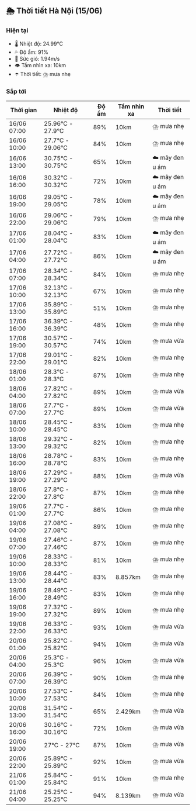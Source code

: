 ## 🌦️ Thời tiết Hà Nội (15/06)

### Hiện tại

- 🌡️ Nhiệt độ: 24.99℃
- 💦 Độ ẩm: 91%
- 💨 Sức gió: 1.94m/s
- 👁️ Tầm nhìn xa: 10km
- ☂️ Thời tiết: ⛈️ mưa nhẹ

### Sắp tới

| Thời gian | Nhiệt độ | Độ ẩm | Tầm nhìn xa | Thời tiết |
| --- | --- | --- | --- | --- |
| 16/06 07:00 | 25.96℃ - 27.9℃ | 89% | 10km | ⛈️ mưa nhẹ |
| 16/06 10:00 | 27.7℃ - 29.06℃ | 84% | 10km | ⛈️ mưa nhẹ |
| 16/06 13:00 | 30.75℃ - 30.75℃ | 65% | 10km | ☁️ mây đen u ám |
| 16/06 16:00 | 30.32℃ - 30.32℃ | 72% | 10km | ☁️ mây đen u ám |
| 16/06 19:00 | 29.05℃ - 29.05℃ | 78% | 10km | ☁️ mây đen u ám |
| 16/06 22:00 | 29.06℃ - 29.06℃ | 79% | 10km | ⛈️ mưa nhẹ |
| 17/06 01:00 | 28.04℃ - 28.04℃ | 83% | 10km | ☁️ mây đen u ám |
| 17/06 04:00 | 27.72℃ - 27.72℃ | 86% | 10km | ☁️ mây đen u ám |
| 17/06 07:00 | 28.34℃ - 28.34℃ | 84% | 10km | ⛈️ mưa nhẹ |
| 17/06 10:00 | 32.13℃ - 32.13℃ | 67% | 10km | ⛈️ mưa nhẹ |
| 17/06 13:00 | 35.89℃ - 35.89℃ | 51% | 10km | ⛈️ mưa nhẹ |
| 17/06 16:00 | 36.39℃ - 36.39℃ | 48% | 10km | ⛈️ mưa nhẹ |
| 17/06 19:00 | 30.57℃ - 30.57℃ | 74% | 10km | ⛈️ mưa vừa |
| 17/06 22:00 | 29.01℃ - 29.01℃ | 82% | 10km | ⛈️ mưa nhẹ |
| 18/06 01:00 | 28.3℃ - 28.3℃ | 87% | 10km | ⛈️ mưa nhẹ |
| 18/06 04:00 | 27.82℃ - 27.82℃ | 89% | 10km | ⛈️ mưa vừa |
| 18/06 07:00 | 27.7℃ - 27.7℃ | 89% | 10km | ⛈️ mưa vừa |
| 18/06 10:00 | 28.45℃ - 28.45℃ | 83% | 10km | ⛈️ mưa nhẹ |
| 18/06 13:00 | 29.32℃ - 29.32℃ | 82% | 10km | ⛈️ mưa nhẹ |
| 18/06 16:00 | 28.78℃ - 28.78℃ | 83% | 10km | ⛈️ mưa nhẹ |
| 18/06 19:00 | 27.29℃ - 27.29℃ | 88% | 10km | ⛈️ mưa vừa |
| 18/06 22:00 | 27.8℃ - 27.8℃ | 87% | 10km | ⛈️ mưa nhẹ |
| 19/06 01:00 | 27.7℃ - 27.7℃ | 86% | 10km | ⛈️ mưa nhẹ |
| 19/06 04:00 | 27.08℃ - 27.08℃ | 89% | 10km | ⛈️ mưa nhẹ |
| 19/06 07:00 | 27.46℃ - 27.46℃ | 87% | 10km | ⛈️ mưa nhẹ |
| 19/06 10:00 | 28.33℃ - 28.33℃ | 81% | 10km | ⛈️ mưa nhẹ |
| 19/06 13:00 | 28.44℃ - 28.44℃ | 83% | 8.857km | ⛈️ mưa nhẹ |
| 19/06 16:00 | 28.49℃ - 28.49℃ | 83% | 10km | ⛈️ mưa nhẹ |
| 19/06 19:00 | 27.32℃ - 27.32℃ | 89% | 10km | ⛈️ mưa nhẹ |
| 19/06 22:00 | 26.33℃ - 26.33℃ | 93% | 10km | ⛈️ mưa vừa |
| 20/06 01:00 | 25.82℃ - 25.82℃ | 94% | 10km | ⛈️ mưa vừa |
| 20/06 04:00 | 25.3℃ - 25.3℃ | 96% | 10km | ⛈️ mưa vừa |
| 20/06 07:00 | 26.39℃ - 26.39℃ | 90% | 10km | ⛈️ mưa nhẹ |
| 20/06 10:00 | 27.53℃ - 27.53℃ | 84% | 10km | ⛈️ mưa nhẹ |
| 20/06 13:00 | 31.54℃ - 31.54℃ | 65% | 2.429km | ⛈️ mưa vừa |
| 20/06 16:00 | 30.16℃ - 30.16℃ | 72% | 10km | ⛈️ mưa vừa |
| 20/06 19:00 | 27℃ - 27℃ | 87% | 10km | ⛈️ mưa vừa |
| 20/06 22:00 | 25.89℃ - 25.89℃ | 92% | 10km | ⛈️ mưa vừa |
| 21/06 01:00 | 25.84℃ - 25.84℃ | 91% | 10km | ⛈️ mưa nhẹ |
| 21/06 04:00 | 25.25℃ - 25.25℃ | 94% | 8.139km | ⛈️ mưa vừa |
